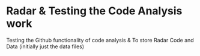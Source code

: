 # Radar & Testing the Code Analysis work
Testing the Github functionality of code analysis &
To store Radar Code and Data (initially just the data files)
